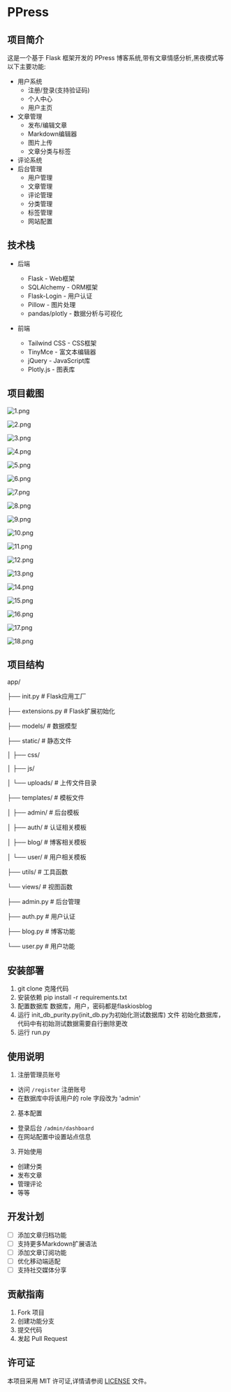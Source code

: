 # PPress

## 项目简介
这是一个基于 Flask 框架开发的 PPress 博客系统,带有文章情感分析,黑夜模式等以下主要功能:

- 用户系统
  - 注册/登录(支持验证码)
  - 个人中心
  - 用户主页
- 文章管理
  - 发布/编辑文章
  - Markdown编辑器
  - 图片上传
  - 文章分类与标签
- 评论系统
- 后台管理
  - 用户管理
  - 文章管理  
  - 评论管理
  - 分类管理
  - 标签管理
  - 网站配置

## 技术栈

- 后端
  - Flask - Web框架
  - SQLAlchemy - ORM框架
  - Flask-Login - 用户认证
  - Pillow - 图片处理
  - pandas/plotly - 数据分析与可视化

- 前端
  - Tailwind CSS - CSS框架
  - TinyMce - 富文本编辑器
  - jQuery - JavaScript库
  - Plotly.js - 图表库

## 项目截图
![1.png](viewimg/1.png)

![2.png](viewimg/2.png)

![3.png](viewimg/3.png)

![4.png](viewimg/4.png)

![5.png](viewimg/5.png)

![6.png](viewimg/6.png)

![7.png](viewimg/7.png)

![8.png](viewimg/8.png)

![9.png](viewimg/9.png)

![10.png](viewimg/10.png)

![11.png](viewimg/11.png)

![12.png](viewimg/12.png)

![13.png](viewimg/13.png)

![14.png](viewimg/14.png)

![15.png](viewimg/15.png)

![16.png](viewimg/16.png)

![17.png](viewimg/17.png)

![18.png](viewimg/18.png)








## 项目结构

app/

├── init.py # Flask应用工厂

├── extensions.py # Flask扩展初始化

├── models/ # 数据模型

├── static/ # 静态文件

│ ├── css/

│ ├── js/

│ └── uploads/ # 上传文件目录

├── templates/ # 模板文件

│ ├── admin/ # 后台模板

│ ├── auth/ # 认证相关模板

│ ├── blog/ # 博客相关模板

│ └── user/ # 用户相关模板

├── utils/ # 工具函数

└── views/ # 视图函数

├── admin.py # 后台管理

├── auth.py # 用户认证

├── blog.py # 博客功能

└── user.py # 用户功能

## 安装部署

1. git clone 克隆代码
2. 安装依赖 pip install -r requirements.txt
3. 配置数据库 数据库，用户，密码都是flaskiosblog
4. 运行 init_db_purity.py(init_db.py为初始化测试数据库) 文件 初始化数据库，代码中有初始测试数据需要自行删除更改
5. 运行 run.py

## 使用说明

1. 注册管理员账号
- 访问 `/register` 注册账号
- 在数据库中将该用户的 role 字段改为 'admin'

2. 基本配置
- 登录后台 `/admin/dashboard`
- 在网站配置中设置站点信息

3. 开始使用
- 创建分类
- 发布文章
- 管理评论
- 等等

## 开发计划

- [ ] 添加文章归档功能
- [ ] 支持更多Markdown扩展语法
- [ ] 添加文章订阅功能
- [ ] 优化移动端适配
- [ ] 支持社交媒体分享

## 贡献指南

1. Fork 项目
2. 创建功能分支
3. 提交代码
4. 发起 Pull Request

## 许可证

本项目采用 MIT 许可证,详情请参阅 [LICENSE](LICENSE) 文件。